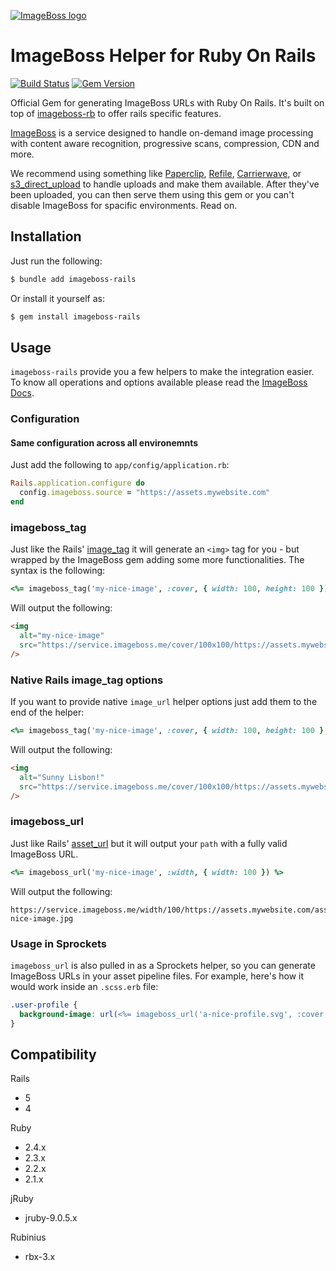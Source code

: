 [![ImageBoss logo](https://service.imageboss.me/width/180/https://imageboss.me/emails/logo-2@2x.png)](https://imageboss.me)

# ImageBoss Helper for Ruby On Rails
[![Build Status](https://travis-ci.org/imageboss/imageboss-rails.svg?branch=master)](https://travis-ci.org/imageboss/imageboss-rails) [![Gem Version](https://badge.fury.io/rb/imageboss-rails.svg)](https://badge.fury.io/rb/imageboss-rails)

Official Gem for generating ImageBoss URLs with Ruby On Rails. It's built on top of [imageboss-rb](https://github.com/imageboss/imageboss-rails)
to offer rails specific features.

[ImageBoss](https://imageboss.me/) is a service designed to handle on-demand image processing with content aware recognition, progressive scans, compression, CDN and more.

We recommend using something like [Paperclip](https://github.com/thoughtbot/paperclip), [Refile](https://github.com/refile/refile), [Carrierwave](https://github.com/carrierwaveuploader/carrierwave), or [s3_direct_upload](https://github.com/waynehoover/s3_direct_upload) to handle uploads and make them available. After they've been uploaded, you can then serve them using this gem or you can't disable ImageBoss for spacific environments. Read on.

## Installation
Just run the following:
```bash
$ bundle add imageboss-rails
```

Or install it yourself as:
```bash
$ gem install imageboss-rails
```

## Usage
`imageboss-rails` provide you a few helpers to make the integration easier. To know all operations and options available please read the [ImageBoss Docs](https://imageboss.me/docs).

### Configuration
#### Same configuration across all environemnts
Just add the following to `app/config/application.rb`:

```ruby
Rails.application.configure do
  config.imageboss.source = "https://assets.mywebsite.com"
end
```

### imageboss_tag
Just like the Rails' [image_tag](https://apidock.com/rails/ActionView/Helpers/AssetTagHelper/image_tag) it will generate an `<img>` tag for you - but wrapped by the ImageBoss gem adding some more functionalities. The syntax is the following:
```ruby
<%= imageboss_tag('my-nice-image', :cover, { width: 100, height: 100 }) %>
```
Will output the following:
```html
<img
  alt="my-nice-image"
  src="https://service.imageboss.me/cover/100x100/https://assets.mywebsite.com/assets/my-nice-image.jpg"
/>
```


### Native Rails image_tag options
If you want to provide native `image_url` helper options just add them to the end of the helper:
```ruby
<%= imageboss_tag('my-nice-image', :cover, { width: 100, height: 100 }, alt: "Sunny Lisbon!") %>
```
Will output the following:
```html
<img
  alt="Sunny Lisbon!"
  src="https://service.imageboss.me/cover/100x100/https://assets.mywebsite.com/assets/my-nice-image.jpg"
/>
```

### imageboss_url
Just like Rails' [asset_url](https://apidock.com/rails/ActionView/Helpers/AssetUrlHelper/asset_url) but it will output your `path` with a fully valid ImageBoss URL.
```ruby
<%= imageboss_url('my-nice-image', :width, { width: 100 }) %>
```
Will output the following:
```
https://service.imageboss.me/width/100/https://assets.mywebsite.com/assets/my-nice-image.jpg
```

### Usage in Sprockets

`imageboss_url` is also pulled in as a Sprockets helper, so you can generate ImageBoss URLs in your asset pipeline files. For example, here's how it would work inside an `.scss.erb` file:

```scss
.user-profile {
  background-image: url(<%= imageboss_url('a-nice-profile.svg', :cover, { width: 400, height: 300 }) %>);
}
```
## Compatibility
Rails
  - 5
  - 4

Ruby
  - 2.4.x
  - 2.3.x
  - 2.2.x
  - 2.1.x

jRuby
  - jruby-9.0.5.x

Rubinius
  - rbx-3.x

